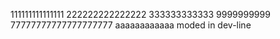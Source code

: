 111111111111111
222222222222222
333333333333
9999999999
77777777777777777777
aaaaaaaaaaaa
moded in dev-line
